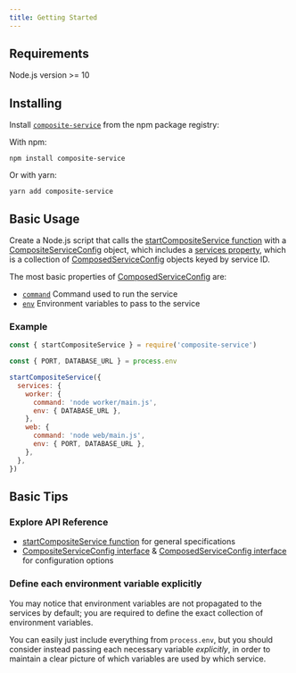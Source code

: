 ```yaml
---
title: Getting Started
---
```


## Requirements

Node.js version >= 10

## Installing

Install [`composite-service`](https://www.npmjs.com/package/composite-service)
from the npm package registry:

With npm:

```shell script
npm install composite-service
```

Or with yarn:

```shell script
yarn add composite-service
```

## Basic Usage

Create a Node.js script that calls the
[startCompositeService function](../api/composite-service.startcompositeservice.md)
with a [CompositeServiceConfig](../api/composite-service.compositeserviceconfig.md) object,
which includes a [services property](../api/composite-service.compositeserviceconfig.services.md),
which is a collection of [ComposedServiceConfig](../api/composite-service.composedserviceconfig.md) objects keyed by service ID.

The most basic properties of [ComposedServiceConfig](../api/composite-service.composedserviceconfig.md) are:
- [`command`](../api/composite-service.composedserviceconfig.command.md)
Command used to run the service
- [`env`](../api/composite-service.composedserviceconfig.env.md)
Environment variables to pass to the service

### Example

```js
const { startCompositeService } = require('composite-service')

const { PORT, DATABASE_URL } = process.env

startCompositeService({
  services: {
    worker: {
      command: 'node worker/main.js',
      env: { DATABASE_URL },
    },
    web: {
      command: 'node web/main.js',
      env: { PORT, DATABASE_URL },
    },
  },
})
```

## Basic Tips

### Explore API Reference

- [startCompositeService function](../api/composite-service.startcompositeservice.md)
for general specifications
- [CompositeServiceConfig interface](../api/composite-service.compositeserviceconfig.md)
& [ComposedServiceConfig interface](../api/composite-service.composedserviceconfig.md)
for configuration options

### Define each environment variable explicitly

You may notice that environment variables are not propagated to the services by default;
you are required to define the exact collection of environment variables.

You can easily just include everything from `process.env`,
but you should consider instead passing each necessary variable *explicitly*,
in order to maintain a clear picture of which variables are used by which service.
